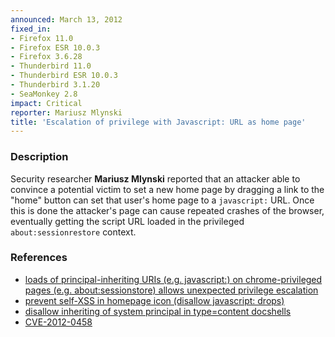 ```yaml
---
announced: March 13, 2012
fixed_in:
- Firefox 11.0
- Firefox ESR 10.0.3
- Firefox 3.6.28
- Thunderbird 11.0
- Thunderbird ESR 10.0.3
- Thunderbird 3.1.20
- SeaMonkey 2.8
impact: Critical
reporter: Mariusz Mlynski
title: 'Escalation of privilege with Javascript: URL as home page'
---
```


<h3>Description</h3>

<p>Security researcher <strong>Mariusz Mlynski</strong> reported that an
attacker able to convince a potential victim to set a new home page by dragging
a link to the "home" button can set that user's home page to a
<code>javascript:</code> URL. Once this is done the attacker's page can cause
repeated crashes of the browser, eventually getting the script URL loaded in the
privileged <code>about:sessionrestore</code> context.</p>

<h3>References</h3>

<ul>
  <li><a href="https://bugzilla.mozilla.org/show_bug.cgi?id=719994">
      loads of principal-inheriting URIs (e.g. javascript:) on chrome-privileged
pages (e.g. about:sessionstore) allows unexpected privilege escalation</a></li>
  <li><a href="https://bugzilla.mozilla.org/show_bug.cgi?id=718203">
      prevent self-XSS in homepage icon (disallow javascript: drops)</a></li>
  <li><a href="https://bugzilla.mozilla.org/show_bug.cgi?id=723808">
      disallow inheriting of system principal in type=content docshells</a></li>
  <li><a href="http://cve.mitre.org/cgi-bin/cvename.cgi?name=CVE-2012-0458" class="ex-ref">CVE-2012-0458</a></li>
</ul>


